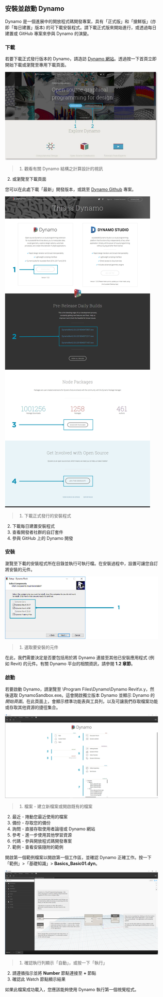 

## 安裝並啟動 Dynamo

Dynamo 是一個進展中的開放程式碼開發專案，具有「正式版」和「搶鮮版」(亦即「每日建置」版本) 的可下載安裝程式。請下載正式版來開始進行，或透過每日建置或 GitHub 專案來參與 Dynamo 的演變。

### 下載

若要下載正式發行版本的 Dynamo，請造訪 [Dynamo 網站](http://dynamobim.com/)。透過按一下首頁立即開始下載或瀏覽至專用下載頁面。

![網站首頁](images/2-1/01-DynamoHomepage.jpg)

> 1. 觀看有關 Dynamo 結構之計算設計的視訊
2. 或瀏覽至下載頁面

您可以在此處下載「最新」開發版本，或跳至 [Dynamo Github](https://github.com/DynamoDS/Dynamo) 專案。

![網站下載頁面](images/2-1/02-DynamoDownload.jpg)

> 1. 下載正式發行的安裝程式
2. 下載每日建置安裝程式
3. 查看開發者社群的自訂套件
4. 參與 GitHub 上的 Dynamo 開發

### 安裝

瀏覽至下載的安裝程式所在目錄並執行可執行檔。在安裝過程中，設置可讓您自訂將安裝的元件。

![「設置」視窗](images/2-1/03-InstallSetup.jpg)

> 1. 選取要安裝的元件

在此，我們需要決定是否要包括用於將 Dynamo 連接至其他已安裝應用程式 (例如 Revit) 的元件。有關 Dynamo 平台的相關資訊，請參閱 **1.2 章節**。

### 啟動

若要啟動 Dynamo，請瀏覽至 \Program Files\Dynamo\Dynamo Revit\x.y，然後選取 DynamoSandbox.exe。這會開啟獨立版本 Dynamo 並顯示 Dynamo 的*開始頁面*。在此頁面上，會顯示標準功能表與工具列，以及可讓我們存取檔案功能或存取其他資源的捷徑集合。

![Dynamo 開始頁面](images/2-1/04-DynamoStartpage.jpg)

> 1. 檔案 - 建立新檔案或開啟既有的檔案
2. 最近 - 捲動您最近使用的檔案
3. 備份 - 存取您的備份
4. 詢問 - 直接存取使用者論壇或 Dynamo 網站
5. 參考 - 進一步使用其他學習資源
6. 代碼 - 參與開放程式碼開發專案
7. 範例 - 查看安裝隨附的範例

開啟第一個範例檔案以開啟第一個工作區，並確認 Dynamo 正確工作。按一下「範例」>「基礎知識」> **Basics_Basic01.dyn**。

![需要更新 - Basics_Basic01](images/2-1/05-Basics_Basic01.jpg)

> 1. 確認執行列顯示「自動」，或按一下「執行」
2. 請遵循指示並將 **Number** 節點連接至 **+** 節點
3. 確認此 Watch 節點顯示結果

如果此檔案成功載入，您應該能夠使用 Dynamo 執行第一個視覺程式。

